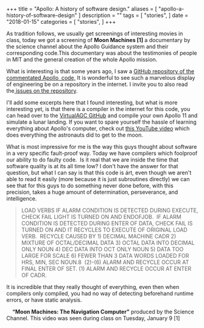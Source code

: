 +++
title = "Apollo: A history of software design."
aliases = [
    "apollo-a-history-of-software-design"
]
description = ""
tags = [
    "stories",
]
date = "2018-01-15"
categories = [
    "stories",
]
+++


As tradition follows, we usually get screenings of interesting movies in class, today we got a screening of **Moon Machines \[1\]** a documentary by the science channel about the Apollo Guidance system and their corresponding code.This documentary was about the testimonies of people in MIT and the general creation of the whole Apollo mission.

What is interesting is that some years ago, I saw a [GitHub repository of the commentated Apollo  code,](https://github.com/chrislgarry/Apollo-11) It is wonderful to see such a marvelous display of engineering be on a repository in the internet. I invite you to also read the[ issues on the repository](https://github.com/chrislgarry/Apollo-11/issues?q=is%3Aissue+is%3Aclosed+label%3A%22Type%3A+Humour%22).

I'll add some excerpts here that I found interesting, but what is more interesting yet, is that there is a compiler in the internet for this code, you can head over to the [VirtualAGC GitHub](http://www.ibiblio.org/apollo/) and compile your own Apollo 11 and simulate a lunar landing. If you want to spare yourself the hassle of learning everything about Apollo's computer, check out [this YouTube video](https://www.youtube.com/watch?v=E301HplyA7A) which does everything the astronauts did to get to the moon. 

What is most impressive for me is the way this guys thought about software in a very specific fault-proof way. Today we have compilers which foolproof our ability to do faulty code.  Is it real that we are inside the time that software quality is at its all time low? I don't have the answer for that question, but what I can say is that this code is árt, even though we aren't able to read it easily (more because it is just subroutines directly) we can see that for this guys to do something never done before, with this precision, takes a huge amount of determination, perseverance, and  intelligence.

> LOAD VERBS IF ALARM CONDITION IS DETECTED DURING EXECUTE,
> CHECK FAIL LIGHT IS TURNED ON AND ENDOFJOB.  IF ALARM CONDITION IS
> DETECTED DURING ENTER OF DATA, CHECK FAIL IS TURNED ON AND IT RECYCLES
> TO EXECUTE OF ORIGINAL LOAD VERB.  RECYCLE CAUSED BY 1) DECIMAL MACHINE
> CADR 2) MIXTURE OF OCTAL/DECIMAL DATA 3) OCTAL DATA INTO DECIMAL
> ONLY NOUN 4) DEC DATA INTO OCT ONLY NOUN 5) DATA TOO LARGE FOR SCALE
> 6) FEWER THAN 3 DATA WORDS LOADED FOR HRS, MIN, SEC NOUN.8  (2)-(6) ALARM
> AND RECYCLE OCCUR AT FINAL ENTER OF SET. (1) ALARM AND RECYCLE OCCUR AT
> ENTER OF CADR.

It is incredible that they really thought of everything, even then when compilers only compiled, you had no way of detecting beforehand runtime errors, or have static analysis.  

    **“Moon Machines: The Navigation Computer”** produced by the Science Channel. This video was seen during class on Tuesday, January 9 \[1\]